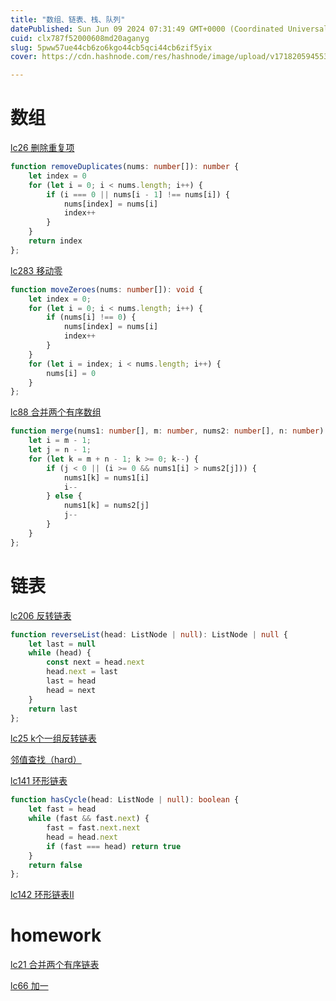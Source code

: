 ```yaml
---
title: "数组、链表、栈、队列"
datePublished: Sun Jun 09 2024 07:31:49 GMT+0000 (Coordinated Universal Time)
cuid: clx787f52000608md20aganyg
slug: 5pww57ue44cb6zo6kgo44cb5qci44cb6zif5yix
cover: https://cdn.hashnode.com/res/hashnode/image/upload/v1718205945532/111e0203-2d2e-4333-8ebd-49e353704d56.jpeg

---
```


# 数组

[lc26 删除重复项](https://leetcode.cn/problems/remove-duplicates-from-sorted-array/)

```typescript
function removeDuplicates(nums: number[]): number {
    let index = 0
    for (let i = 0; i < nums.length; i++) {
        if (i === 0 || nums[i - 1] !== nums[i]) {
            nums[index] = nums[i]
            index++
        }
    }
    return index
};
```

[lc283 移动零](https://leetcode.cn/problems/move-zeroes/submissions/538251177/)

```typescript
function moveZeroes(nums: number[]): void {
    let index = 0;
    for (let i = 0; i < nums.length; i++) {
        if (nums[i] !== 0) {
            nums[index] = nums[i]
            index++
        }
    }
    for (let i = index; i < nums.length; i++) {
        nums[i] = 0
    }
};
```

[lc88 合并两个有序数组](https://leetcode.cn/problems/merge-sorted-array/description/)

```typescript
function merge(nums1: number[], m: number, nums2: number[], n: number): void {
    let i = m - 1;
    let j = n - 1;
    for (let k = m + n - 1; k >= 0; k--) {
        if (j < 0 || (i >= 0 && nums1[i] > nums2[j])) {
            nums1[k] = nums1[i]
            i--
        } else {
            nums1[k] = nums2[j]
            j--
        }
    }
};
```

# 链表

[lc206 反转链表](https://leetcode.cn/problems/reverse-linked-list/description/)

```typescript
function reverseList(head: ListNode | null): ListNode | null {
    let last = null
    while (head) {
        const next = head.next
        head.next = last
        last = head
        head = next
    }
    return last
};
```

[lc25 k个一组反转链表](https://leetcode.cn/problems/reverse-nodes-in-k-group/description/)

[邻值查找（hard）](https://www.acwing.com/problem/content/description/138/)

[lc141 环形链表](https://leetcode.cn/problems/linked-list-cycle/submissions/539053724/)

```typescript
function hasCycle(head: ListNode | null): boolean {
    let fast = head
    while (fast && fast.next) {
        fast = fast.next.next
        head = head.next
        if (fast === head) return true
    }
    return false
};
```

[lc142 环形链表Ⅱ](https://leetcode.cn/problems/linked-list-cycle-ii/description/)

# homework

[lc21 合并两个有序链表](https://leetcode.cn/problems/merge-two-sorted-lists/description/)

[lc66 加一](https://leetcode.cn/problems/plus-one/description/)